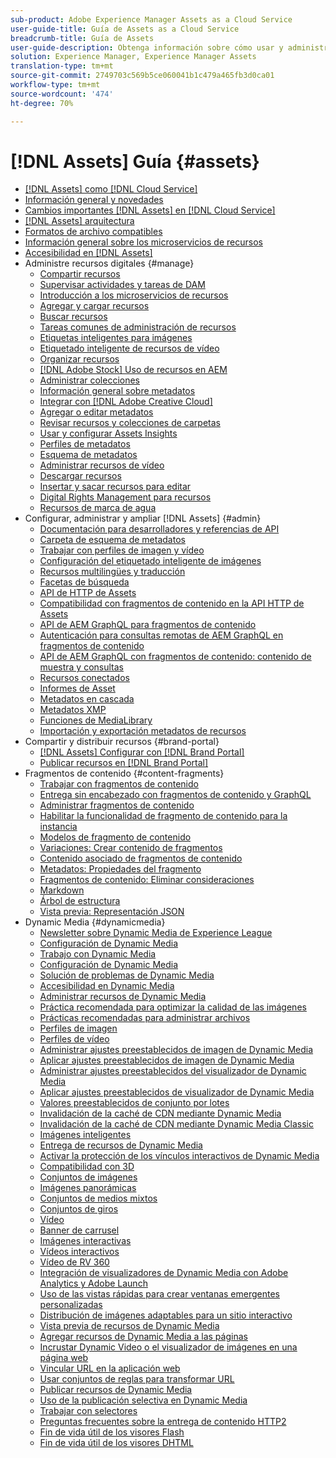 ```yaml
---
sub-product: Adobe Experience Manager Assets as a Cloud Service
user-guide-title: Guía de Assets as a Cloud Service
breadcrumb-title: Guía de Assets
user-guide-description: Obtenga información sobre cómo usar y administrar Experience Manager Assets as a Cloud Service.
solution: Experience Manager, Experience Manager Assets
translation-type: tm+mt
source-git-commit: 2749703c569b5ce060041b1c479a465fb3d0ca01
workflow-type: tm+mt
source-wordcount: '474'
ht-degree: 70%

---
```



# [!DNL Assets] Guía  {#assets}

+ [[!DNL Assets] como [!DNL Cloud Service]](/help/assets/home.md)
+ [Información general y novedades](overview.md)
+ [Cambios importantes  [!DNL Assets] en [!DNL Cloud Service]](assets-cloud-changes.md)
+ [[!DNL Assets] arquitectura](architecture.md)
+ [Formatos de archivo compatibles](file-format-support.md)
+ [Información general sobre los microservicios de recursos](asset-microservices-overview.md)
+ [Accesibilidad en [!DNL Assets]](accessibility.md)
+ Administre recursos digitales {#manage}
   + [Compartir recursos](share-assets.md)
   + [Supervisar actividades y tareas de DAM](assets-activity-history.md)
   + [Introducción a los microservicios de recursos](asset-microservices-configure-and-use.md)
   + [Agregar y cargar recursos](add-assets.md)
   + [Buscar recursos](search-assets.md)
   + [Tareas comunes de administración de recursos](manage-digital-assets.md)
   + [Etiquetas inteligentes para imágenes](smart-tags.md)
   + [Etiquetado inteligente de recursos de vídeo](smart-tags-video-assets.md)
   + [Organizar recursos](organize-assets.md)
   + [ [!DNL Adobe Stock] Uso de recursos en AEM](aem-assets-adobe-stock.md)
   + [Administrar colecciones](manage-collections.md)
   + [Información general sobre metadatos](manage-metadata.md)
   + [Integrar con [!DNL Adobe Creative Cloud]](aem-cc-integration-best-practices.md)
   + [Agregar o editar metadatos](meta-edit.md)
   + [Revisar recursos y colecciones de carpetas](bulk-approval.md)
   + [Usar y configurar Assets Insights](assets-insights.md)
   + [Perfiles de metadatos](metadata-profiles.md)
   + [Esquema de metadatos](metadata-schemas.md)
   + [Administrar recursos de vídeo](manage-video-assets.md)
   + [Descargar recursos](download-assets-from-aem.md)
   + [Insertar y sacar recursos para editar](check-out-and-submit-assets.md)
   + [Digital Rights Management para recursos](drm.md)
   + [Recursos de marca de agua](watermark-assets.md)
+ Configurar, administrar y ampliar [!DNL Assets] {#admin}
   + [Documentación para desarrolladores y referencias de API](developer-reference-material-apis.md)
   + [Carpeta de esquema de metadatos](folder-metadata-schema.md)
   + [Trabajar con perfiles de imagen y vídeo](/help/assets/dynamic-media/about-image-video-profiles.md)
   + [Configuración del etiquetado inteligente de imágenes](smart-tags-configuration.md)
   + [Recursos multilingües y traducción](translate-assets.md)
   + [Facetas de búsqueda](search-facets.md)
   + [API de HTTP de Assets](mac-api-assets.md)
   + [Compatibilidad con fragmentos de contenido en la API HTTP de Assets](content-fragments/assets-api-content-fragments.md)
   + [API de AEM GraphQL para fragmentos de contenido](content-fragments/graphql-api-content-fragments.md)
   + [Autenticación para consultas remotas de AEM GraphQL en fragmentos de contenido](content-fragments/graphql-authentication-content-fragments.md)
   + [API de AEM GraphQL con fragmentos de contenido: contenido de muestra y consultas](/help/assets/content-fragments/content-fragments-graphql-samples.md)
   + [Recursos conectados](use-assets-across-connected-assets-instances.md)
   + [Informes de Asset](asset-reports.md)
   + [Metadatos en cascada](cascading-metadata.md)
   + [Metadatos XMP](xmp-metadata.md)
   + [Funciones de MediaLibrary](medialibrary.md)
   + [Importación y exportación metadatos de recursos](metadata-import-export.md)
+ Compartir y distribuir recursos {#brand-portal}
   + [ [!DNL Assets] Configurar con [!DNL Brand Portal]](configure-aem-assets-with-brand-portal.md)
   + [Publicar recursos en [!DNL Brand Portal]](publish-to-brand-portal.md)
+ Fragmentos de contenido {#content-fragments}
   + [Trabajar con fragmentos de contenido](content-fragments/content-fragments.md)
   + [Entrega sin encabezado con fragmentos de contenido y GraphQL](content-fragments/content-fragments-graphql.md)
   + [Administrar fragmentos de contenido](content-fragments/content-fragments-managing.md)
   + [Habilitar la funcionalidad de fragmento de contenido para la instancia](content-fragments/content-fragments-configuration-browser.md)
   + [Modelos de fragmento de contenido](content-fragments/content-fragments-models.md)
   + [Variaciones: Crear contenido de fragmentos](content-fragments/content-fragments-variations.md)
   + [Contenido asociado de fragmentos de contenido](content-fragments/content-fragments-assoc-content.md)
   + [Metadatos: Propiedades del fragmento](content-fragments/content-fragments-metadata.md)
   + [Fragmentos de contenido: Eliminar consideraciones](content-fragments/content-fragments-delete.md)
   + [Markdown](content-fragments/content-fragments-markdown.md)
   + [Árbol de estructura](/help/assets/content-fragments/content-fragments-structure-tree.md)
   + [Vista previa: Representación JSON](/help/assets/content-fragments/content-fragments-json-preview.md)
+ Dynamic Media {#dynamicmedia}
   + [Newsletter sobre Dynamic Media de Experience League](dynamic-media/dynamic-media-newsletter.md)
   + [Configuración de Dynamic Media](dynamic-media/administering-dynamic-media.md)
   + [Trabajo con Dynamic Media](dynamic-media/dynamic-media.md)
   + [Configuración de Dynamic Media](dynamic-media/config-dm.md)
   + [Solución de problemas de Dynamic Media](dynamic-media/troubleshoot-dm.md)
   + [Accesibilidad en Dynamic Media](dynamic-media/accessibility-dm.md)
   + [Administrar recursos de Dynamic Media](dynamic-media/managing-assets.md)
   + [Práctica recomendada para optimizar la calidad de las imágenes](dynamic-media/best-practices-for-optimizing-the-quality-of-your-images.md)
   + [Prácticas recomendadas para administrar archivos](dynamic-media/best-practices-for-file-management.md)
   + [Perfiles de imagen](dynamic-media/image-profiles.md)
   + [Perfiles de vídeo](dynamic-media/video-profiles.md)
   + [Administrar ajustes preestablecidos de imagen de Dynamic Media](dynamic-media/managing-image-presets.md)
   + [Aplicar ajustes preestablecidos de imagen de Dynamic Media](dynamic-media/image-presets.md)
   + [Administrar ajustes preestablecidos del visualizador de Dynamic Media](dynamic-media/managing-viewer-presets.md)
   + [Aplicar ajustes preestablecidos de visualizador de Dynamic Media](dynamic-media/viewer-presets.md)
   + [Valores preestablecidos de conjunto por lotes](dynamic-media/batch-set-presets-dm.md)
   + [Invalidación de la caché de CDN mediante Dynamic Media](dynamic-media/invalidate-cdn-cache-dynamic-media.md)
   + [Invalidación de la caché de CDN mediante Dynamic Media Classic](dynamic-media/invalidate-cdn-cache-dm-classic.md)
   + [Imágenes inteligentes](dynamic-media/imaging-faq.md)
   + [Entrega de recursos de Dynamic Media](dynamic-media/delivering-dynamic-media-assets.md)
   + [Activar la protección de los vínculos interactivos de Dynamic Media](dynamic-media/hotlink-protection.md)
   + [Compatibilidad con 3D](dynamic-media/assets-3d.md)
   + [Conjuntos de imágenes](dynamic-media/image-sets.md)
   + [Imágenes panorámicas](dynamic-media/panoramic-images.md)
   + [Conjuntos de medios mixtos](dynamic-media/mixed-media-sets.md)
   + [Conjuntos de giros](dynamic-media/spin-sets.md)
   + [Vídeo](dynamic-media/video.md)
   + [Banner de carrusel](dynamic-media/carousel-banners.md)
   + [Imágenes interactivas](dynamic-media/interactive-images.md)
   + [Vídeos interactivos](dynamic-media/interactive-videos.md)
   + [Vídeo de RV 360](dynamic-media/360-video.md)
   + [Integración de visualizadores de Dynamic Media con Adobe Analytics y Adobe Launch](dynamic-media/launch.md)
   + [Uso de las vistas rápidas para crear ventanas emergentes personalizadas](dynamic-media/custom-pop-ups.md)
   + [Distribución de imágenes adaptables para un sitio interactivo](dynamic-media/responsive-site.md)
   + [Vista previa de recursos de Dynamic Media](dynamic-media/previewing-assets.md)
   + [Agregar recursos de Dynamic Media a las páginas](dynamic-media/adding-dynamic-media-assets-to-pages.md)
   + [Incrustar Dynamic Video o el visualizador de imágenes en una página web](dynamic-media/embed-code.md)
   + [Vincular URL en la aplicación web](dynamic-media/linking-urls-to-yourwebapplication.md)
   + [Usar conjuntos de reglas para transformar URL](dynamic-media/using-rulesets-to-transform-urls.md)
   + [Publicar recursos de Dynamic Media](dynamic-media/publishing-dynamicmedia-assets.md)
   + [Uso de la publicación selectiva en Dynamic Media](dynamic-media/selective-publishing.md)
   + [Trabajar con selectores](dynamic-media/working-with-selectors.md)
   + [Preguntas frecuentes sobre la entrega de contenido HTTP2](dynamic-media/http2faq.md)
   + [Fin de vida útil de los visores Flash](dynamic-media/flash-viewers-eol.md)
   + [Fin de vida útil de los visores DHTML](dynamic-media/dhtml-viewer-endoflifefaqs.md)
